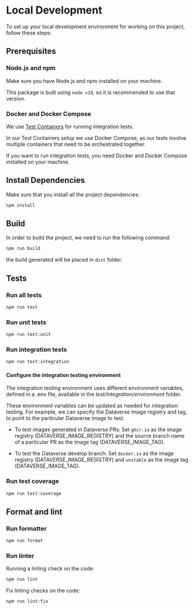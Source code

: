 # Local Development

To set up your local development environment for working on this project, follow these steps:

## Prerequisites

### Node.js and npm

Make sure you have Node.js and npm installed on your machine.

This package is built using `node v19`, so it is recommended to use that version.

### Docker and Docker Compose

We use [Test Containers](https://github.com/testcontainers/testcontainers-node) for running integration tests.

In our Test Containers setup we use Docker Compose, as our tests involve multiple containers that need to be orchestrated together.

If you want to run integration tests, you need Docker and Docker Compose installed on your machine.

## Install Dependencies

Make sure that you install all the project dependencies:

```bash
npm install
```

## Build

In order to build the project, we need to run the following command:

```bash
npm run build
```

the build generated will be placed in `dist` folder.

## Tests

### Run all tests

```bash
npm run test
```

### Run unit tests

```bash
npm run test:unit
```

### Run integration tests

```bash
npm run test:integration
```

#### Configure the integration testing environment

The integration testing environment uses different environment variables, defined in a .env file, available in the _test/integration/environment_ folder.

These environment variables can be updated as needed for integration testing. For example, we can specify the Dataverse image registry and tag, to point to the particular Dataverse image to test.

- To test images generated in Dataverse PRs: Set `ghcr.io` as the image registry (DATAVERSE_IMAGE_REGISTRY) and the source branch name of a particular PR as the image tag (DATAVERSE_IMAGE_TAG).

- To test the Dataverse develop branch: Set `docker.io` as the image registry (DATAVERSE_IMAGE_REGISTRY) and `unstable` as the image tag (DATAVERSE_IMAGE_TAG).

### Run test coverage

```bash
npm run test:coverage
```

## Format and lint

### Run formatter

```bash
npm run format
```

### Run linter

Running a linting check on the code:

```bash
npm run lint
```

Fix linting checks on the code:

```bash
npm run lint:fix
```